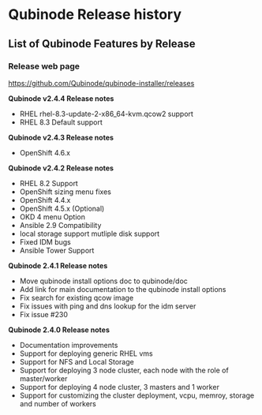 # Qubinode Release history 

## List of Qubinode Features by Release

### Release web page
https://github.com/Qubinode/qubinode-installer/releases

**Qubinode v2.4.4 Release notes**
* RHEL rhel-8.3-update-2-x86_64-kvm.qcow2 support 
* RHEL 8.3 Default support

**Qubinode v2.4.3 Release notes**
* OpenShift 4.6.x

**Qubinode v2.4.2 Release notes**
* RHEL 8.2 Support
* OpenShift sizing menu fixes
* OpenShift 4.4.x
* OpenShift 4.5.x (Optional)
* OKD 4 menu Option
* Ansible 2.9 Compatibility
* local storage support mutliple disk support
* Fixed IDM bugs
* Ansible Tower Support

**Qubinode 2.4.1 Release notes**
* Move qubinode install options doc to qubinode/doc
* Add link for main documentation to the qubinode install options
* Fix search for existing qcow image
* Fix issues with ping and dns lookup for the idm server
* Fix issue #230

**Qubinode 2.4.0 Release notes**

* Documentation improvements
* Support for deploying generic RHEL vms
* Support for NFS and Local Storage
* Support for deploying 3 node cluster, each node with the role of master/worker
* Support for deploying 4 node cluster, 3 masters and 1 worker
* Support for customizing the cluster deployment, vcpu, memroy, storage and number of workers
